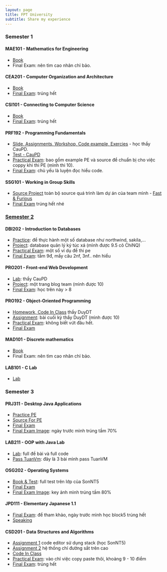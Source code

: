 ```yaml
---
layout: page
title: FPT University
subtitle: Share my experience
---
```


### Semester 1

#### MAE101 - Mathematics for Engineering

- [Book](https://drive.google.com/drive/u/2/folders/1jtHVY8GgenAGH4rL1ZqIuu7yuaoQ67l2)
- Final Exam: nên tìm cao nhân chỉ bảo.

#### CEA201 - Computer Organization and Architecture

- [Book](https://drive.google.com/drive/folders/1tP1_smvIQ5UiqXaMA5NqfNBRXjGYHlG7?usp=sharing)
- [Final Exam](https://quizlet.com/245233266/): trúng hết

#### CSI101 - Connecting to Computer Science

- [Book](https://drive.google.com/drive/u/2/folders/1RFNLaxAseNixlvVV9Kcrh2DNZkmd0vd4)
- [Final Exam](https://quizlet.com/241199609/): trúng hết

#### PRF192 - Programming Fundamentals

- [Slide, Assignments, Workshop, Code example, Exercies](https://drive.google.com/drive/folders/1oVwGcWEpV3-YwWK5b1BzXtuFF7QQPUkj?usp=sharing) - học thầy CauPD.
- [Test - CauPD](https://www.youtube.com/watch?v=ZkI1jRlT7Pk)
- [Practical Exam](https://drive.google.com/drive/folders/1oVwGcWEpV3-YwWK5b1BzXtuFF7QQPUkj?usp=sharing): bao gồm example PE và source để chuẩn bị cho việc coppy khi thi PE (mình thi 10).
- [Final Exam](https://drive.google.com/drive/folders/1Hsl4dWE1_OOvxJl1PEsAQnUBQCcAVRgR?usp=sharing): chủ yếu là luyện đọc hiểu code.

#### SSG101 - Working in Group Skills

- [Source Project](https://drive.google.com/drive/folders/0B7iEYGblY5QwN2E0c3Fkd2lXUDg?usp=sharing) toàn bộ source quá trình làm dự án của team mình - [Fast & Furious](https://www.facebook.com/fast.furious.fpt/)
- [Final Exam](https://quizlet.com/243222059/) trúng hết nhé

### [Semester 2](#)

#### DBI202 - Introduction to Databases

- [Practice](https://drive.google.com/drive/folders/1FyboAPGD96WV2_JtT22yPuT5coTq1hi1?usp=sharing): để thực hành một số database như northwind, sakila,...
- [Project](https://drive.google.com/drive/folders/1yoyA2U9LbMQHwDXGVxBYf2KJN43VUACi?usp=sharing): database quản lý ký túc xá (mình được 9.5 cô ChiNQ)
- [Practical Exam](https://drive.google.com/drive/folders/1yoyA2U9LbMQHwDXGVxBYf2KJN43VUACi?usp=sharing): một số ví dụ đề thi pe
- [Final Exam](https://quizlet.com/283436881/): tầm 9đ, mấy câu 2nf, 3nf.. nên hiểu

#### PRO201 - Front-end Web Development

- [Lab](https://drive.google.com/drive/folders/1R0dOhVNsh4grSCKmInMovTqwzm-3E8em?usp=sharing): thầy CauPD
- [Project](https://github.com/thaycacac/blog-sharp-front-end): một trang blog team (mình được 10)
- [Final Exam](https://www.javatpoint.com/javascript-quiz?fbclid=IwAR2tv7HDHRV11WtIqpGd4VHWZiKsO3mbe4X1-bYKV0o48hX-wW_tJH_J3Kk): học trên này > 8

#### PRO192 - Object-Oriented Programming

- [Homework, Code In Class](https://www.youtube.com/watch?v=CUippyBb0MI&list=PLhzwgSOATUj18xZbubYqnguY4k3XTZNNE) thầy DuyDT
- [Assignment](https://drive.google.com/drive/folders/19pnt44hOMcV6EtLou9E7BHsocAc4Nrid?usp=sharing): bài cuối kỳ thầy DuyDT (mình được 10)
- [Practical Exam](https://drive.google.com/drive/folders/1q1kf_s6S74LcxvkGqrqdM_5-NoAUnzEj?usp=sharing): không biết vứt đâu hết.
- [Final Exam](https://drive.google.com/drive/folders/1sTsOr_QC3gq_Af9wXy_FD3K0SxtmqlrD?usp=sharing)

#### MAD101 - Discrete mathematics

- [Book](https://drive.google.com/drive/folders/1ezLJrUTDrgh1tjupX4Sfi08yK6DZ6CQy?usp=sharing)
- Final Exam: nên tìm cao nhân chỉ bảo.

#### LAB101 - C Lab

- [Lab](https://drive.google.com/drive/folders/1VXCUqOPP2JZUtEptxHp6OgUPfDGqh-2q?usp=sharing)




### Semester 3

#### PRJ311 - Desktop Java Applications

- [Practice PE](https://github.com/thaycacac/java/tree/master/%5BPRJ311%5D%20Desktop%20Java%20Applications/PE%20PRACTICE)
- [Source For PE](https://github.com/thaycacac/java/tree/master/%5BPRJ311%5D%20Desktop%20Java%20Applications/KEY%20PE)
- [Final Exam](https://quizlet.com/390863863/)
- [Final Exam Image](https://drive.google.com/drive/folders/1yaL5liKg4zPiO8kjNGoodRZC-j7HiHvD?usp=sharing): ngày trước mình trúng tầm 70%

#### LAB211 - OOP with Java Lab

- [Lab](https://github.com/thaycacac/java/tree/master/%5BLAB211%5D%20OOP%20with%20Java%20Lab): full đề bài và full code
- [Pass TuanVm](https://github.com/Sharp-Team/oop-javalab-master): đây là 3 bài mình pass TuanVM

#### OSG202 - Operating Systems

- [Book & Test](https://drive.google.com/drive/folders/1k15TU2dnESz8RmXokCFPAtrFsYB6Rhaq?usp=sharing): full test trên lớp của SonNT5
- [Final Exam](https://quizlet.com/390866176/)
- [Final Exam Image](https://drive.google.com/drive/folders/17QIKSXrUlGZVJt3J-ceQ3rSXeYkCc025?usp=sharing): key ảnh mình trúng tầm 80%

#### JPD111 - Elementary Japanese 1.1
- [Final Exam](https://drive.google.com/drive/folders/1vZ2D_eIPeK2JOXc1GgtXak2tPg6Hicq6?usp=sharing): để tham khảo, ngày trước mình học block5 trúng hết
- [Speaking](https://www.youtube.com/watch?v=K16oJkxnYt8&feature=youtu.be)

#### CSD201 - Data Structures and Algorithms
- [Assignment 1](https://github.com/thaycacac/cute-editor-javaswing) code editor sử dụng stack (học SonNT5)
- [Assignment 2](https://github.com/thaycacac/railway-system-vietnam) hệ thống chỉ đường sắt trên cao
- [Code In Class](https://github.com/thaycacac/java/tree/master/%5BCSD201%5D%20-%20Data%20Structures%20and%20Algorithms)
- [Practical Exam](https://github.com/thaycacac/java/tree/master/%5BCSD201%5D%20-%20Data%20Structures%20and%20Algorithms/8-KEY%20PE): vào chỉ việc copy paste thôi, khoảng 9 - 10 điểm
- [Final Exam](https://drive.google.com/drive/folders/1wyj8L21HAxTTL3Z311qMHtBEK6WLgay9?usp=sharing): trúng hết

